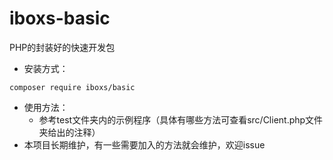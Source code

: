 # iboxs-basic
PHP的封装好的快速开发包
* 安装方式：
```
composer require iboxs/basic
```
* 使用方法：
    *   参考test文件夹内的示例程序（具体有哪些方法可查看src/Client.php文件夹给出的注释）
* 本项目长期维护，有一些需要加入的方法就会维护，欢迎issue
